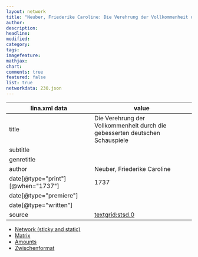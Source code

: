 ```yaml
---
layout: network
title: "Neuber, Friederike Caroline: Die Verehrung der Vollkommenheit durch die gebesserten deutschen Schauspiele (1737)"
author:
description:
headline:
modified:
category:
tags:
imagefeature: 
mathjax: 
chart: 
comments: true
featured: false
list: true
networkdata: 230.json
---
```

lina.xml data  | value
------------- | -------------
title|Die Verehrung der Vollkommenheit durch die gebesserten deutschen Schauspiele
subtitle|
genretitle|
author|Neuber, Friederike Caroline
date[@type="print"][@when="1737"]|1737
date[@type="premiere"]|
date[@type="written"]|
source|[textgrid:stsd.0](https://textgridlab.org/1.0/tgcrud-public/rest/textgrid:stsd.0/data)



* [Network (sticky and static)](/network230)
* [Matrix](/matrix230)
* [Amounts](/amount230)
* [Zwischenformat](/lina230 )
